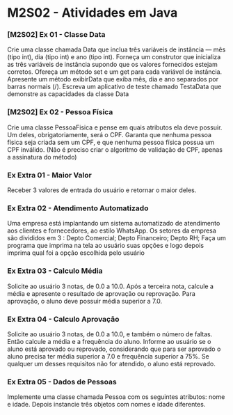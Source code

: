 # M2S02 - Atividades em Java

### [M2S02] Ex 01 - Classe Data

Crie uma classe chamada Data que inclua três variáveis de instância — mês (tipo int), dia (tipo int) e ano (tipo int). Forneça um construtor que inicializa as três variáveis de instância supondo que os valores fornecidos estejam corretos. Ofereça um método set e um get para cada variável de instância. Apresente um método exibirData que exiba mês, dia e ano separados por barras normais (/). Escreva um aplicativo de teste chamado TestaData que demonstre as capacidades da classe Data

### [M2S02] Ex 02 - Pessoa Física

Crie uma classe PessoaFisica e pense em quais atributos ela deve possuir. Um deles, obrigatoriamente, será o CPF. Garanta que nenhuma pessoa física seja criada sem um CPF, e que nenhuma pessoa física possua um CPF inválido. (Não é preciso criar o algoritmo de validação de CPF, apenas a assinatura do método)

### Ex Extra 01 - Maior Valor

Receber 3 valores de entrada do usuário e retornar o maior deles.

### Ex Extra 02 - Atendimento Automatizado

Uma empresa está implantando um sistema automatizado de atendimento aos clientes e fornecedores, ao estilo WhatsApp. Os setores da empresa são divididos em 3 :
Depto Comercial;
Depto Financeiro;
Depto RH;
Faça um programa que imprima na tela ao usuário suas opções e logo depois imprima qual foi a opção escolhida pelo usuário

### Ex Extra 03 - Calculo Média

Solicite ao usuário 3 notas, de 0.0 a 10.0. Após a terceira nota, calcule a média e apresente o resultado de aprovação ou reprovação. Para aprovação, o aluno deve possuir média superior a 7.0.

### Ex Extra 04 - Calculo Aprovação

Solicite ao usuário 3 notas, de 0.0 a 10.0, e também o número de faltas. Então calcule a média e a frequência do aluno. Informe ao usuário se o aluno está aprovado ou reprovado, considerando que para ser aprovado o aluno precisa ter média superior a 7.0 e frequência superior a 75%. Se qualquer um desses requisitos não for atendido, o aluno está reprovado.

### Ex Extra 05 - Dados de Pessoas

Implemente uma classe chamada Pessoa com os seguintes atributos: nome e idade. Depois instancie três objetos com nomes e idade diferentes.
